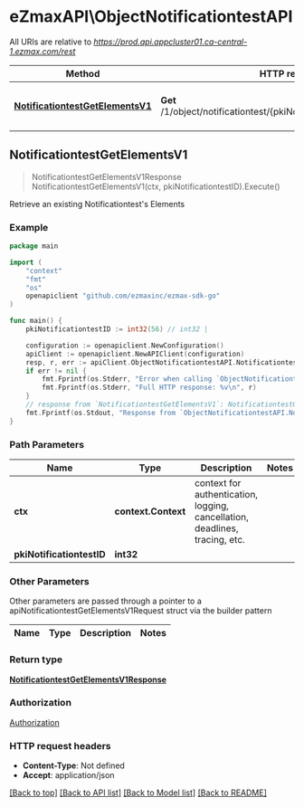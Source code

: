 # eZmaxAPI\ObjectNotificationtestAPI

All URIs are relative to *https://prod.api.appcluster01.ca-central-1.ezmax.com/rest*

Method | HTTP request | Description
------------- | ------------- | -------------
[**NotificationtestGetElementsV1**](ObjectNotificationtestAPI.md#NotificationtestGetElementsV1) | **Get** /1/object/notificationtest/{pkiNotificationtestID}/getElements | Retrieve an existing Notificationtest&#39;s Elements



## NotificationtestGetElementsV1

> NotificationtestGetElementsV1Response NotificationtestGetElementsV1(ctx, pkiNotificationtestID).Execute()

Retrieve an existing Notificationtest's Elements



### Example

```go
package main

import (
    "context"
    "fmt"
    "os"
    openapiclient "github.com/ezmaxinc/ezmax-sdk-go"
)

func main() {
    pkiNotificationtestID := int32(56) // int32 | 

    configuration := openapiclient.NewConfiguration()
    apiClient := openapiclient.NewAPIClient(configuration)
    resp, r, err := apiClient.ObjectNotificationtestAPI.NotificationtestGetElementsV1(context.Background(), pkiNotificationtestID).Execute()
    if err != nil {
        fmt.Fprintf(os.Stderr, "Error when calling `ObjectNotificationtestAPI.NotificationtestGetElementsV1``: %v\n", err)
        fmt.Fprintf(os.Stderr, "Full HTTP response: %v\n", r)
    }
    // response from `NotificationtestGetElementsV1`: NotificationtestGetElementsV1Response
    fmt.Fprintf(os.Stdout, "Response from `ObjectNotificationtestAPI.NotificationtestGetElementsV1`: %v\n", resp)
}
```

### Path Parameters


Name | Type | Description  | Notes
------------- | ------------- | ------------- | -------------
**ctx** | **context.Context** | context for authentication, logging, cancellation, deadlines, tracing, etc.
**pkiNotificationtestID** | **int32** |  | 

### Other Parameters

Other parameters are passed through a pointer to a apiNotificationtestGetElementsV1Request struct via the builder pattern


Name | Type | Description  | Notes
------------- | ------------- | ------------- | -------------


### Return type

[**NotificationtestGetElementsV1Response**](NotificationtestGetElementsV1Response.md)

### Authorization

[Authorization](../README.md#Authorization)

### HTTP request headers

- **Content-Type**: Not defined
- **Accept**: application/json

[[Back to top]](#) [[Back to API list]](../README.md#documentation-for-api-endpoints)
[[Back to Model list]](../README.md#documentation-for-models)
[[Back to README]](../README.md)

